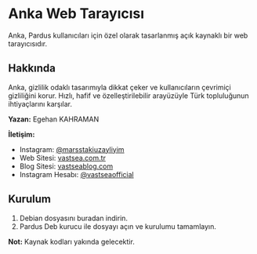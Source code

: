 # Anka Web Tarayıcısı

Anka, Pardus kullanıcıları için özel olarak tasarlanmış açık kaynaklı bir web tarayıcısıdır.

## Hakkında

Anka, gizlilik odaklı tasarımıyla dikkat çeker ve kullanıcıların çevrimiçi gizliliğini korur. Hızlı, hafif ve özelleştirilebilir arayüzüyle Türk topluluğunun ihtiyaçlarını karşılar.

**Yazan:** Egehan KAHRAMAN

**İletişim:** 
- Instagram: [@marsstakiuzayliyim](https://www.instagram.com/marsstakiuzayliyim/)
- Web Sitesi: [vastsea.com.tr](https://vastsea.com.tr)
- Blog Sitesi: [vastseablog.com](https://vastseablog.com)
- Instagram Hesabı: [@vastseaofficial](https://www.instagram.com/vastseaofficial/)

## Kurulum

1. Debian dosyasını buradan indirin.
2. Pardus Deb kurucu ile dosyayı açın ve kurulumu tamamlayın.

**Not:** Kaynak kodları yakında gelecektir.

